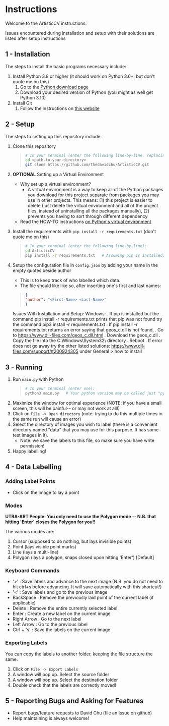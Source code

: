 Instructions
============
Welcome to the ArtisticCV instructions.

Issues encountered during installation and setup with their solutions are listed after setup instructions

1 - Installation
----------------
The steps to install the basic programs necessary include:
1. Install Python 3.8 or higher (it should work on Python 3.6+, but don't quote me on this)
    1. Go to the [Python download page](https://www.python.org/downloads/)
    2. Download your desired version of Python (you might as well get Python 3.10)
2. Install Git
    1. Follow the instructions on [this website](https://git-scm.com/book/en/v2/Getting-Started-Installing-Git)

2 - Setup
---------
The steps to setting up this repository include:

1. Clone this repository
    > ```bash
    > # In your terminal (enter the following line-by-line, replacing where necessary):
    > cd <path-to-your-directory>
    > git clone https://github.com/thedavidchu/ArtisticCV.git
    > ```
2. **OPTIONAL** Setting up a Virtual Environment
    * Why set up a virtual environment?
        * A virtual environment is a way to keep all of the Python packages you download for this project separate from packages you may use in other projects. This means: (1) this project is easier to delete (just delete the virtual environment and all of the project files, instead of uninstalling all the packages manually), (2) prevents you having to sort through different dependency  
    * Read the HOW-TO instructions [on Python's virtual environment](https://docs.python.org/3/tutorial/venv.html)
3. Install the requirements with `pip install -r requirements.txt` (don't quote me on this)
    > ```bash
    > # In your terminal (enter the following line-by-line):
    > cd ArtisticCV
    > pip install -r requirements.txt   # Assuming pip is installed. If not, install it!
    > ```
4. Setup the configuration file in `config.json` by adding your name in the empty quotes beside author
    * This is to keep track of who labelled which data.
    * The file should like like so, after inserting one's first and last names:
    > ```json
    > {
    > "author": "<First-Name> <Last-Name>"
    > }
    > ```

    Issues With Installation and Setup:
    Windows:
    . If pip is installed but the command pip install -r requirements.txt prints that pip was not found try the command pip3 install -r requirements.txt
    . If pip install -r requirements.txt returns an error saying that geos_c.dll is not found, 
        . Go to https://www.dll-files.com/geos_c.dll.html
        . Download the geos_c.dll
        . Copy the file into the C:\Windows\System32\ directory
        . Reboot
        . If error does not go away try the other listed solutions: https://www.dll-files.com/support/#200924305 under General > how to install
    
3 - Running
-----------
1. Run `main.py` with Python
    > ```bash
    > # In your terminal (enter one):
    > python3 main.py   # Your python version may be called just "python"
    > ```
2. Maximize the window for optimal experience (NOTE: if you have a small screen, this will be painful-- or may not work at all!)
3. Click on `File -> Open directory` (note: trying to do this multiple times in the same run will cause an error)
4. Select the directory of images you wish to label (there is a convenient directory named "data" that you may use for this purpose. It has some test images in it).
    * Note: we save the labels to this file, so make sure you have write permission!
5. Happy labelling!

4 - Data Labelling
------------------
  
### Adding Label Points
* Click on the image to lay a point
  
### Modes
**UTRA-ART People: You only need to use the Polygon mode -- N.B. that hitting 'Enter' closes the Polygon for you!!**
  
The various modes are:

1. Cursor (supposed to do nothing, but lays invisible points)
2. Point (lays visible point marks)
3. Line (lays a multi-line)
4. Polygon (lays a polygon, snaps closed upon hitting 'Enter') \[Default\]

### Keyboard Commands
* '\>' : Save labels and advance to the next image (N.B. you do not need to hit ctrl+s before advancing. It will save automatically with this shortcut!)
* '\<' : Save labels and go to the previous image
* BackSpace : Remove the previously laid point of the current label (if applicable)
* Delete : Remove the entire currently selected label
* Enter : Create a new label on the current image
* Right Arrow : Go to the next label
* Left Arrow : Go to the previous label
* Ctrl + 's' : Save the labels on the current image

### Exporting Labels
You can copy the labels to another folder, keeping the file structure the same.

1. Click on `File -> Export Labels`
2. A window will pop up. Select the source folder
3. A window will pop up. Select the destination folder
4. Double check that the labels are correctly moved!

5 - Reporting Bugs and Asking for Features
------------------------------------------
* Report bugs/feature requests to David Chu (file an Issue on github)
* Help maintaining is always welcome!

